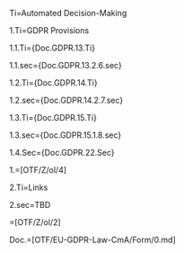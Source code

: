 Ti=Automated Decision-Making

1.Ti=GDPR Provisions

1.1.Ti={Doc.GDPR.13.Ti}

1.1.sec={Doc.GDPR.13.2.6.sec}

1.2.Ti={Doc.GDPR.14.Ti}

1.2.sec={Doc.GDPR.14.2.7.sec}

1.3.Ti={Doc.GDPR.15.Ti}

1.3.sec={Doc.GDPR.15.1.8.sec}

1.4.Sec={Doc.GDPR.22.Sec}

1.=[OTF/Z/ol/4]

2.Ti=Links

2.sec=TBD

=[OTF/Z/ol/2]


Doc.=[OTF/EU-GDPR-Law-CmA/Form/0.md]
